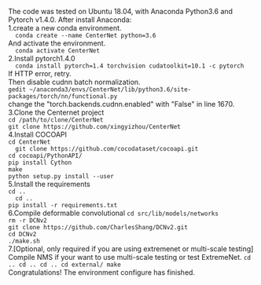 The code was tested on Ubuntu 18.04, with Anaconda Python3.6 and Pytorch v1.4.0. After install Anaconda:  
    1.create a new conda environment.  
    ```  
    conda create --name CenterNet python=3.6  
    ```  
    And activate the environment.  
    ```  
    conda activate CenterNet
    ```  
    2.Install pytorch1.4.0  
    ```  
    conda install pytorch=1.4 torchvision cudatoolkit=10.1 -c pytorch  
    ```  
    If HTTP error, retry.  
    Then disable cudnn batch normalization.  
    ```
    gedit ~/anaconda3/envs/CenterNet/lib/python3.6/site-packages/torch/nn/functional.py  
    ```  
    change the "torch.backends.cudnn.enabled" with "False" in line 1670.  
    3.Clone the Centernet project  
    ```
    cd /path/to/clone/CenterNet  
    ```  
    ```
    git clone https://github.com/xingyizhou/CenterNet  
    ```  
    4.Install COCOAPI  
    ```
    cd CenterNet  
    ```  
    ```  
    git clone https://github.com/cocodataset/cocoapi.git  
    ```  
    ```
    cd cocoapi/PythonAPI/  
    ```  
    ```
    pip install Cython  
    ```  
    ```
    make  
    ```  
    ```
    python setup.py install --user  
    ```  
    5.Install the requirements  
    ```
    cd ..
    ```  
    ```  
    cd ..
    ```  
    ```
    pip install -r requirements.txt
    ```  
    6.Compile deformable convolutional 
    ```
    cd src/lib/models/networks
    ```  
    ```
    rm -r DCNv2
    ```  
    ```
    git clone https://github.com/CharlesShang/DCNv2.git
    ```  
    ```
    cd DCNv2
    ```  
    ```
    ./make.sh
    ```  
    7.[Optional, only required if you are using extremenet or multi-scale testing] Compile NMS if your want to use multi-scale testing or test ExtremeNet.
    ```
    cd ..
    cd ..
    cd ..
    cd external/
    make
    ```   
    Congratulations! The environment configure has finished.
